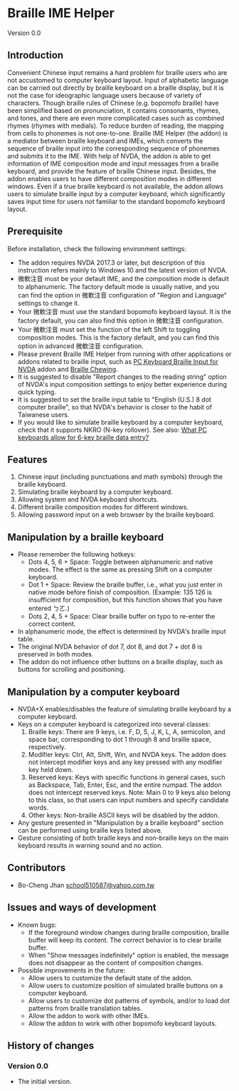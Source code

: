 # Braille IME Helper
Version 0.0

## Introduction
Convenient Chinese input remains a hard problem for braille users who are not accustomed to computer keyboard layout. Input of alphabetic language can be carried out directly by braille keyboard on a braille display, but it is not the case for ideographic language users because of variety of characters. Though braille rules of Chinese (e.g. bopomofo braille) have been simplified based on pronunciation, it contains consonants, rhymes, and tones, and there are even more complicated cases such as combined rhymes (rhymes with medials). To reduce burden of reading, the mapping from cells to phonemes is not one-to-one. Braille IME Helper (the addon) is a mediator between braille keyboard and IMEs, which converts the sequence of braille input into the corresponding sequence of phonemes and submits it to the IME. With help of NVDA, the addon is able to get information of IME composition mode and input messages from a braille keyboard, and provide the feature of braille Chinese input. Besides, the addon enables users to have different composition modes in different windows. Even if a true braille keyboard is not available, the addon allows users to simulate braille input by a computer keyboard, which significantly saves input time for users not familiar to the standard bopomofo keyboard layout.

## Prerequisite
Before installation, check the following environment settings:

- The addon requires NVDA 2017.3 or later, but description of this instruction refers mainly to Windows 10 and the latest version of NVDA.
- 微軟注音 must be your default IME, and the composition mode is default to alphanumeric. The factory default mode is usually native, and you can find the option in 微軟注音 configuration of "Region and Language" settings to change it.
- Your 微軟注音 must use the standard bopomofo keyboard layout. It is the factory default, you can also find this option in 微軟注音 configuration.
- Your 微軟注音 must set the function of the left Shift to toggling composition modes. This is the factory default, and you can find this option in advanced 微軟注音 configuration.
- Please prevent Braille IME Helper from running with other applications or addons related to braille input, such as [PC Keyboard Braille Input for NVDA](https://addons.nvda-project.org/addons/pcKeyboardBrailleInput.en.html) addon and [Braille Chewing](https://github.com/EasyIME/PIME "PIME").
- It is suggested to disable "Report changes to the reading string" option of NVDA's input composition settings to enjoy better experience during quick typing.
- It is suggested to set the braille input table to "English (U.S.) 8 dot computer braille", so that NVDA's behavior is closer to the habit of Taiwanese users.
- If you would like to simulate braille keyboard by a computer keyboard, check that it supports NKRO (N-key rollover).
  See also: [What PC keyboards allow for 6-key braille data entry?](https://www.duxburysystems.com/faq2.asp?faq=32&fbclid=IwAR0zdRHClvT5gikN_RqAEX_phxEp51HZX9dtDGUkWU5gTprmvBUPyBs5cFk)

## Features
1. Chinese input (including punctuations and math symbols) through the braille keyboard.
2. Simulating braille keyboard by a computer keyboard.
3. Allowing system and NVDA keyboard shortcuts.
4. Different braille composition modes for different windows.
5. Allowing password input on a web browser by the braille keyboard.

## Manipulation by a braille keyboard
- Please remember the following hotkeys:
    * Dots 4, 5, 6 + Space: Toggle between alphanumeric and native modes. The effect is the same as pressing Shift on a computer keyboard.
    * Dot 1 + Space: Review the braille buffer, i.e., what you just enter in native mode before finish of composition. (Example: 135 126 is insufficient for composition, but this function shows that you have entered ㄅㄛ.)
    * Dots 2, 4, 5 + Space: Clear braille buffer on typo to re-enter the correct content.
- In alphanumeric mode, the effect is determined by NVDA's braille input table.
- The original NVDA behavior of dot 7, dot 8, and dot 7 + dot 8 is preserved in both modes.
- The addon do not influence other buttons on a braille display, such as buttons for scrolling and positioning.

## Manipulation by a computer keyboard
- NVDA+X enables/disables the feature of simulating braille keyboard by a computer keyboard.
- Keys on a computer keyboard is categorized into several classes:
    1. Braille keys: There are 9 keys, i.e. F, D, S, J, K, L, A, semicolon, and space bar, corresponding to dot 1 through 8 and braille space, respectively.
    2. Modifier keys: Ctrl, Alt, Shift, Win, and NVDA keys. The addon does not intercept modifier keys and any key pressed with any modifier key held down.
    3. Reserved keys: Keys with specific functions in general cases, such as Backspace, Tab, Enter, Esc, and the entire numpad. The addon does not intercept reserved keys. Note: Main 0 to 9 keys also belong to this class, so that users can input numbers and specify candidate words.
    4. Other keys: Non-braille ASCII keys will be disabled by the addon.
- Any gesture presented in "Manipulation by a braille keyboard" section can be performed using braille keys listed above.
- Gesture consisting of both braille keys and non-braille keys on the main keyboard results in warning sound and no action.

## Contributors
- Bo-Cheng Jhan <school510587@yahoo.com.tw>

## Issues and ways of development
- Known bugs:
    * If the foreground window changes during braille composition, braille buffer will keep its content. The correct behavior is to clear braille buffer.
    * When "Show messages indefinitely" option is enabled, the message does not disappear as the content of composition changes.
- Possible improvements in the future:
    * Allow users to customize the default state of the addon.
    * Allow users to customize position of simulated braille buttons on a computer keyboard.
    * Allow users to customize dot patterns of symbols, and/or to load dot patterns from braille translation tables.
    * Allow the addon to work with other IMEs.
    * Allow the addon to work with other bopomofo keyboard layouts.

## History of changes

### Version 0.0
* The initial version.
